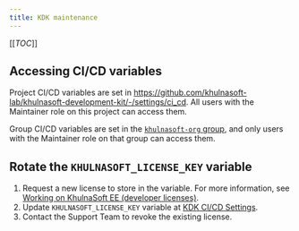 ```yaml
---
title: KDK maintenance
---
```


[[_TOC_]]

## Accessing CI/CD variables

Project CI/CD variables are set in <https://github.com/khulnasoft-lab/khulnasoft-development-kit/-/settings/ci_cd>. All users with the Maintainer role
on this project can access them.

Group CI/CD variables are set in the [`khulnasoft-org` group](https://khulnasoft.com/khulnasoft-org), and only users with the Maintainer role on that group
can access them.

## Rotate the `KHULNASOFT_LICENSE_KEY` variable

1. Request a new license to store in the variable. For more information, see
   [Working on KhulnaSoft EE (developer licenses)](https://handbook.khulnasoft.com/handbook/engineering/developer-onboarding/#working-on-khulnasoft-ee-developer-licenses).
1. Update `KHULNASOFT_LICENSE_KEY` variable at [KDK CI/CD Settings](https://github.com/khulnasoft-lab/khulnasoft-development-kit/-/settings/ci_cd).
1. Contact the Support Team to revoke the existing license.

